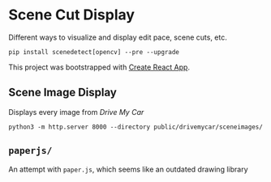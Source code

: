 # Scene Cut Display

Different ways to visualize and display edit pace, scene cuts, etc.

`pip install scenedetect[opencv] --pre --upgrade`

This project was bootstrapped with [Create React App](https://github.com/facebook/create-react-app).

## Scene Image Display

Displays every image from _Drive My Car_

`python3 -m http.server 8000 --directory public/drivemycar/sceneimages/`

## `paperjs/`

An attempt with `paper.js`, which seems like an outdated drawing library
